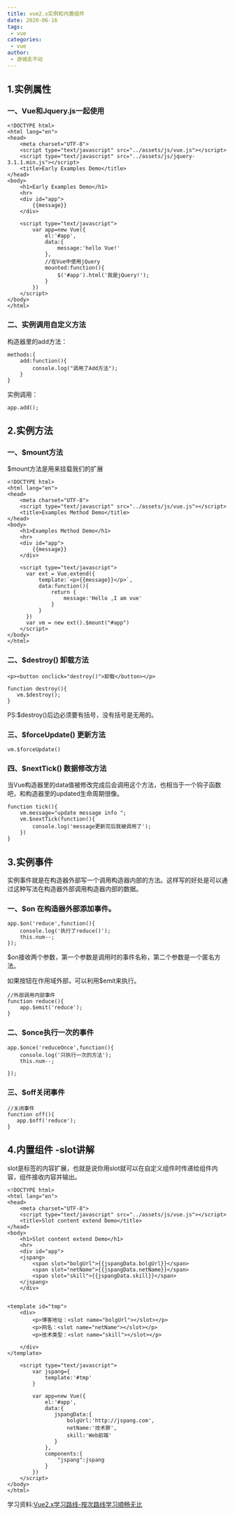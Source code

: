 ```yaml
---
title: vue2.x实例和内置组件
date: 2020-06-16
tags:
 - vue
categories:
 - vue
author:
 - 游城走不动
---
```


## 1.实例属性
### 一、Vue和Jquery.js一起使用
```
<!DOCTYPE html>
<html lang="en">
<head>
    <meta charset="UTF-8">
    <script type="text/javascript" src="../assets/js/vue.js"></script>
    <script type="text/javascript" src="../assets/js/jquery-3.1.1.min.js"></script>
    <title>Early Examples Demo</title>
</head>
<body>
    <h1>Early Examples Demo</h1>
    <hr>
    <div id="app">
        {{message}}
    </div>

    <script type="text/javascript">
        var app=new Vue({
            el:'#app',
            data:{
                message:'hello Vue!'
            },
            //在Vue中使用jQuery
            mounted:function(){
                $('#app').html('我是jQuery!');
            }
        })
    </script>
</body>
</html>
```
### 二、实例调用自定义方法
构造器里的add方法：
```
methods:{
    add:function(){
        console.log("调用了Add方法");
    }
}
```
实例调用：
```
app.add();
```

## 2.实例方法
### 一、$mount方法
$mount方法是用来挂载我们的扩展
```
<!DOCTYPE html>
<html lang="en">
<head>
    <meta charset="UTF-8">
    <script type="text/javascript" src="../assets/js/vue.js"></script>
    <title>Examples Method Demo</title>
</head>
<body>
    <h1>Examples Method Demo</h1>
    <hr>
    <div id="app">
        {{message}}
    </div>

    <script type="text/javascript">
      var ext = Vue.extend({
          template:`<p>{{message}}</p>`,
          data:function(){
              return {
                  message:'Hello ,I am vue'
              }
          }
      })
      var vm = new ext().$mount("#app")
    </script>
</body>
</html>
```

### 二、$destroy() 卸载方法
```
<p><button onclick="destroy()">卸载</button></p>
```
```
function destroy(){
   vm.$destroy();
}
```
PS:$destroy()后边必须要有括号，没有括号是无用的。

### 三、$forceUpdate() 更新方法
```
vm.$forceUpdate()
```
### 四、$nextTick() 数据修改方法
当Vue构造器里的data值被修改完成后会调用这个方法，也相当于一个钩子函数吧，和构造器里的updated生命周期很像。
```
function tick(){
    vm.message="update message info ";
    vm.$nextTick(function(){
        console.log('message更新完后我被调用了');
    })
}
```
## 3.实例事件
实例事件就是在构造器外部写一个调用构造器内部的方法。这样写的好处是可以通过这种写法在构造器外部调用构造器内部的数据。

### 一、$on 在构造器外部添加事件。
```
app.$on('reduce',function(){
    console.log('执行了reduce()');
    this.num--;
});
```
$on接收两个参数，第一个参数是调用时的事件名称，第二个参数是一个匿名方法。

如果按钮在作用域外部，可以利用$emit来执行。
```
//外部调用内部事件
function reduce(){
    app.$emit('reduce');
}
```

### 二、$once执行一次的事件
```
app.$once('reduceOnce',function(){
    console.log('只执行一次的方法');
    this.num--;

});
```
### 三、$off关闭事件
```
//关闭事件
function off(){
   app.$off('reduce');
}
```

## 4.内置组件 -slot讲解
slot是标签的内容扩展，也就是说你用slot就可以在自定义组件时传递给组件内容，组件接收内容并输出。

```
<!DOCTYPE html>
<html lang="en">
<head>
    <meta charset="UTF-8">
    <script type="text/javascript" src="../assets/js/vue.js"></script>
    <title>Slot content extend Demo</title>
</head>
<body>
    <h1>Slot content extend Demo</h1>
    <hr>
    <div id="app">
    <jspang>
        <span slot="bolgUrl">{{jspangData.bolgUrl}}</span>
        <span slot="netName">{{jspangData.netName}}</span>
        <span slot="skill">{{jspangData.skill}}</span>
    </jspang>
    </div>


<template id="tmp">
    <div>
        <p>博客地址：<slot name="bolgUrl"></slot></p>
        <p>网名：<slot name="netName"></slot></p>
        <p>技术类型：<slot name="skill"></slot></p>

    </div>
</template>

    <script type="text/javascript">
        var jspang={
            template:'#tmp'
        }

        var app=new Vue({
            el:'#app',
            data:{
               jspangData:{
                   bolgUrl:'http://jspang.com',
                   netName:'技术胖',
                   skill:'Web前端'
               }
            },
            components:{
                "jspang":jspang
            }
        })
    </script>
</body>
</html>
```



学习资料:[Vue2.x学习路线-按次路线学习顺畅无比](https://jspang.com/detailed?id=57)

